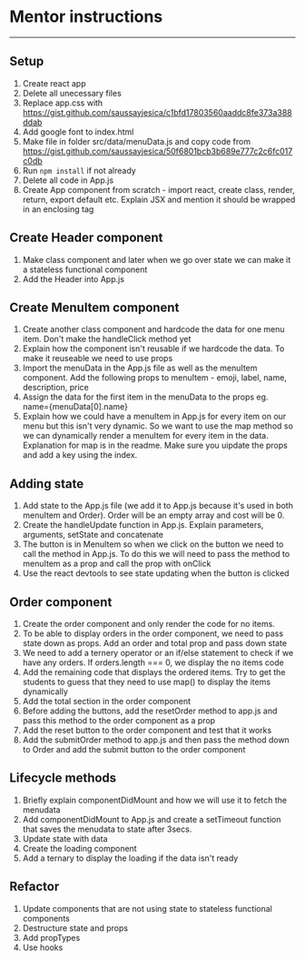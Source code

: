 # Mentor instructions

---

## Setup

1.  Create react app
2.  Delete all unecessary files
3.  Replace app.css with https://gist.github.com/saussayjesica/c1bfd17803560aaddc8fe373a388ddab
4.  Add google font to index.html
5.  Make file in folder src/data/menuData.js and copy code from https://gist.github.com/saussayjesica/50f6801bcb3b689e777c2c6fc017c0db
6.  Run `npm install` if not already
7.  Delete all code in App.js
8.  Create App component from scratch - import react, create class, render, return, export default etc. Explain JSX and mention it should be wrapped in an enclosing tag

## Create Header component

1.  Make class component and later when we go over state we can make it a stateless functional component
2.  Add the Header into App.js

## Create MenuItem component

1.  Create another class component and hardcode the data for one menu item. Don't make the handleClick method yet
2.  Explain how the component isn't reusable if we hardcode the data. To make it reuseable we need to use props
3.  Import the menuData in the App.js file as well as the menuItem component. Add the following props to menuItem - emoji, label, name, description, price
4.  Assign the data for the first item in the menuData to the props eg. name={menuData[0].name}
5.  Explain how we could have a menuItem in App.js for every item on our menu but this isn't very dynamic. So we want to use the map method so we can dynamically render a menuItem for every item in the data. Explanation for map is in the readme. Make sure you uipdate the props and add a key using the index.

## Adding state

1.  Add state to the App.js file (we add it to App.js because it's used in both menuItem and Order). Order will be an empty array and cost will be 0.
2.  Create the handleUpdate function in App.js. Explain parameters, arguments, setState and concatenate
3.  The button is in MenuItem so when we click on the button we need to call the method in App.js. To do this we will need to pass the method to menuItem as a prop and call the prop with onClick
4.  Use the react devtools to see state updating when the button is clicked

## Order component

1.  Create the order component and only render the code for no items.
2.  To be able to display orders in the order component, we need to pass state down as props. Add an order and total prop and pass down state
3.  We need to add a ternery operator or an if/else statement to check if we have any orders. If orders.length === 0, we display the no items code
4.  Add the remaining code that displays the ordered items. Try to get the students to guess that they need to use map() to display the items dynamically
5.  Add the total section in the order component
6.  Before adding the buttons, add the resetOrder method to app.js and pass this method to the order component as a prop
7.  Add the reset button to the order component and test that it works
8.  Add the submitOrder method to app.js and then pass the method down to Order and add the submit button to the order component

## Lifecycle methods

1.  Briefly explain componentDidMount and how we will use it to fetch the menudata
2.  Add componentDidMount to App.js and create a setTimeout function that saves the menudata to state after 3secs.
3.  Update state with data
4.  Create the loading component
5.  Add a ternary to display the loading if the data isn't ready

## Refactor

1.  Update components that are not using state to stateless functional components
2.  Destructure state and props
3.  Add propTypes
4.  Use hooks
